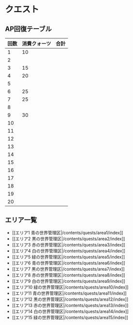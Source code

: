 # クエスト

## AP回復テーブル

|回数|消費クォーツ|合計|
|:--|:--|:--|
|1|10||
|2|||
|3|15||
|4|20||
|5|||
|6|25||
|7|25||
|8|||
|9|30||
|10|||
|11|||
|12|||
|13|||
|14|||
|15|||
|16|||
|17|||
|18|||
|19|||
|20|||

## エリア一覧

* [[エリア1 青の世界管理区|/contents/quests/area1/index]]
* [[エリア2 黒の世界管理区|/contents/quests/area2/index]]
* [[エリア3 赤の世界管理区|/contents/quests/area3/index]]
* [[エリア4 白の世界管理区|/contents/quests/area4/index]]
* [[エリア5 緑の世界管理区|/contents/quests/area5/index]]
* [[エリア6 青の世界管理区|/contents/quests/area6/index]]
* [[エリア7 黒の世界管理区|/contents/quests/area7/index]]
* [[エリア8 赤の世界管理区|/contents/quests/area8/index]]
* [[エリア9 白の世界管理区|/contents/quests/area9/index]]
* [[エリア10 緑の世界管理区|/contents/quests/area10/index]]
* [[エリア11 青の世界管理区|/contents/quests/area11/index]]
* [[エリア12 黒の世界管理区|/contents/quests/area12/index]]
* [[エリア13 赤の世界管理区|/contents/quests/area13/index]]
* [[エリア14 白の世界管理区|/contents/quests/area14/index]]
* [[エリア15 緑の世界管理区|/contents/quests/area15/index]]